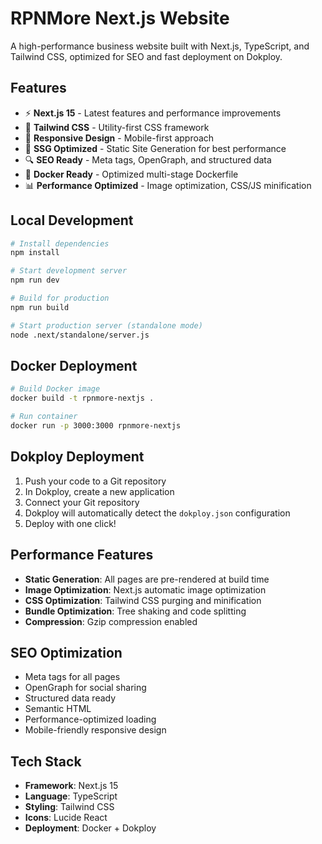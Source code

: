 # RPNMore Next.js Website

A high-performance business website built with Next.js, TypeScript, and Tailwind CSS, optimized for SEO and fast deployment on Dokploy.

## Features

- ⚡ **Next.js 15** - Latest features and performance improvements
- 🎨 **Tailwind CSS** - Utility-first CSS framework
- 📱 **Responsive Design** - Mobile-first approach
- 🚀 **SSG Optimized** - Static Site Generation for best performance
- 🔍 **SEO Ready** - Meta tags, OpenGraph, and structured data
- 🐳 **Docker Ready** - Optimized multi-stage Dockerfile
- 📊 **Performance Optimized** - Image optimization, CSS/JS minification

## Local Development

```bash
# Install dependencies
npm install

# Start development server
npm run dev

# Build for production
npm run build

# Start production server (standalone mode)
node .next/standalone/server.js
```

## Docker Deployment

```bash
# Build Docker image
docker build -t rpnmore-nextjs .

# Run container
docker run -p 3000:3000 rpnmore-nextjs
```

## Dokploy Deployment

1. Push your code to a Git repository
2. In Dokploy, create a new application
3. Connect your Git repository
4. Dokploy will automatically detect the `dokploy.json` configuration
5. Deploy with one click!

## Performance Features

- **Static Generation**: All pages are pre-rendered at build time
- **Image Optimization**: Next.js automatic image optimization
- **CSS Optimization**: Tailwind CSS purging and minification
- **Bundle Optimization**: Tree shaking and code splitting
- **Compression**: Gzip compression enabled

## SEO Optimization

- Meta tags for all pages
- OpenGraph for social sharing
- Structured data ready
- Semantic HTML
- Performance-optimized loading
- Mobile-friendly responsive design

## Tech Stack

- **Framework**: Next.js 15
- **Language**: TypeScript
- **Styling**: Tailwind CSS
- **Icons**: Lucide React
- **Deployment**: Docker + Dokploy
